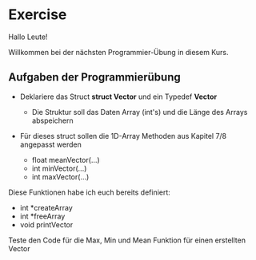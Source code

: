 # Exercise

Hallo Leute!

Willkommen bei der nächsten Programmier-Übung in diesem Kurs.

## Aufgaben der Programmierübung

- Deklariere das Struct **struct Vector** und ein Typedef **Vector**
  - Die Struktur soll das Daten Array (int's) und die Länge des Arrays abspeichern
 
- Für dieses struct sollen die 1D-Array Methoden aus Kapitel 7/8 angepasst werden
  - float meanVector(...)
  - int minVector(...)
  - int maxVector(...)

Diese Funktionen habe ich euch bereits definiert:
- int *createArray
- int *freeArray
- void printVector

Teste den Code für die Max, Min und Mean Funktion für einen erstellten Vector
